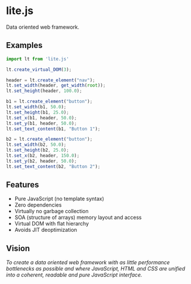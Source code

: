 # lite.js 
Data oriented web framework.

**Examples**
------
```javascript
import lt from 'lite.js'

lt.create_virtual_DOM(3);

header = lt.create_element("nav");
lt.set_width(header, get_width(root));
lt.set_height(header, 100.0);

b1 = lt.create_element("button");
lt.set_width(b1, 50.0);
lt.set_height(b1, 25.0);
lt.set_x(b1, header, 50.0);
lt.set_y(b1, header, 50.0);
lt.set_text_content(b1, "Button 1");

b2 = lt.create_element("button");
lt.set_width(b2, 50.0);
lt.set_height(b2, 25.0);
lt.set_x(b2, header, 150.0);
lt.set_y(b2, header, 50.0);
lt.set_text_content(b2, "Button 2");
```
**Features**
------
+ Pure JavaScript (no template syntax)
+ Zero dependencies
+ Virtually no garbage collection
+ SOA (structure of arrays) memory layout and access
+ Virtual DOM with flat hierarchy
+ Avoids JIT deoptimization

**Vision**
------
*To create a data oriented web framework 
with as little performance bottlenecks as possible and where 
JavaScript, HTML and CSS are unified into a coherent, readable and pure JavaScript interface.*

